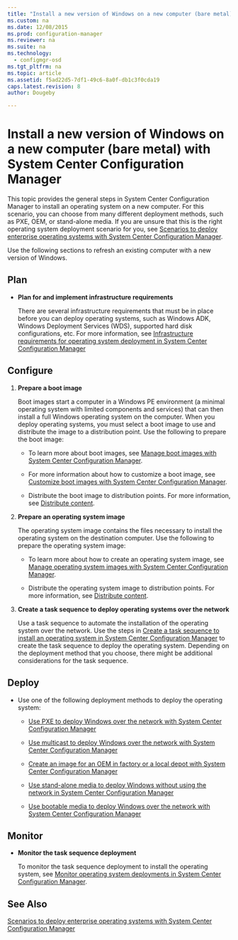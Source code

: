 ```yaml
---
title: "Install a new version of Windows on a new computer (bare metal) with System Center Configuration Manager"
ms.custom: na
ms.date: 12/08/2015
ms.prod: configuration-manager
ms.reviewer: na
ms.suite: na
ms.technology: 
  - configmgr-osd
ms.tgt_pltfrm: na
ms.topic: article
ms.assetid: f5ad22d5-7df1-49c6-8a0f-db1c3f0cda19
caps.latest.revision: 8
author: Dougeby

---
```

# Install a new version of Windows on a new computer (bare metal) with System Center Configuration Manager
This topic provides the general steps in System Center Configuration Manager to install an operating system on a new  computer. For this scenario, you can choose from many different deployment methods, such as PXE, OEM, or stand-alone media. If you are unsure that this is the right operating system deployment scenario for you, see [Scenarios to deploy enterprise operating systems with System Center Configuration Manager](../../osd/deploy-use/scenarios-to-deploy-enterprise-operating-systems.md).  
  
 Use the following sections to refresh an existing computer with a new version of Windows.  
  
##  <a name="BKMK_Plan"></a> Plan  
  
-   **Plan for and implement  infrastructure requirements**  
  
     There are several infrastructure requirements that must be in place before you can deploy operating systems, such as Windows ADK, Windows Deployment Services (WDS), supported hard disk configurations, etc. For more information, see [Infrastructure requirements for operating system deployment in System Center Configuration Manager](../../osd/plan-design/infrastructure-requirements-for-operating-system-deployment.md)  
  
##  <a name="BKMK_Configure"></a> Configure  
  
1.  **Prepare a boot image**  
  
     Boot images start a computer in a Windows PE environment (a minimal operating system with limited components and services) that can then install a full Windows operating system on the computer.   When you deploy operating systems, you must select a boot image to use and distribute the image to a distribution point. Use the following to prepare the boot image:  
  
    -   To learn more about boot images, see [Manage boot images with System Center Configuration Manager](../../osd/deploy-use/manage-boot-images.md).  
  
    -   For more information about how  to customize a boot image, see [Customize boot images with System Center Configuration Manager](../../osd/deploy-use/customize-boot-images.md).  
  
    -   Distribute the boot image to distribution points. For more information, see [Distribute content](../../core/servers/deploy/configure/manage-content-and-content-infrastructure.md#bkmk_dist).  
  
2.  **Prepare an operating system image**  
  
     The operating system image contains the files necessary to install the operating system on the destination computer. Use the following to prepare the operating system image:  
  
    -   To learn more about how to create an operating system image, see  [Manage operating system images with System Center Configuration Manager](../../osd/deploy-use/manage-operating-system-images.md).  
  
    -   Distribute the operating system image to distribution points. For more information, see [Distribute content](../../core/servers/deploy/configure/manage-content-and-content-infrastructure.md#bkmk_dist).  
  
3.  **Create a task sequence to deploy operating systems over the network**  
  
     Use a task sequence to automate the installation of the operating system over the network. Use the steps in [Create a task sequence to install an operating system in System Center Configuration Manager](../../osd/deploy-use/create-a-task-sequence-to-install-an-operating-system.md) to create the task sequence to deploy the operating system. Depending on the deployment method that you choose, there might be additional considerations for the task sequence.  
  
##  <a name="BKMK_Deploy"></a> Deploy  
  
-   Use one of the following deployment methods to deploy the operating system:  
  
    -   [Use PXE to deploy Windows over the network with System Center Configuration Manager](../../osd/deploy-use/use-pxe-to-deploy-windows-over-the-network.md)  
  
    -   [Use multicast to deploy Windows over the network with System Center Configuration Manager](../../osd/deploy-use/use-multicast-to-deploy-windows-over-the-network.md)  
  
    -   [Create an image for an OEM in factory or a local depot with System Center Configuration Manager](../../osd/deploy-use/create-an-image-for-an-oem-in-factory-or-a-local-depot.md)  
  
    -   [Use stand-alone media to deploy Windows without using the network in System Center Configuration Manager](../../osd/deploy-use/use-stand-alone-media-to-deploy-windows-without-using-the-network.md)  
  
    -   [Use bootable media to deploy Windows over the network with System Center Configuration Manager](../../osd/deploy-use/use-bootable-media-to-deploy-windows-over-the-network.md)  
  
## Monitor  
  
-   **Monitor the task sequence deployment**  
  
     To monitor the task sequence deployment  to install the operating system, see [Monitor operating system deployments in System Center Configuration Manager](../../osd/deploy-use/monitor-operating-system-deployments.md).  
  
## See Also  
 [Scenarios to deploy enterprise operating systems with System Center Configuration Manager](../../osd/deploy-use/scenarios-to-deploy-enterprise-operating-systems.md)

